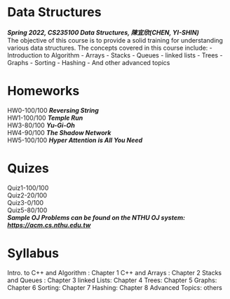 # Data Structures<br/>
***Spring 2022, CS235100 Data Structures, 陳宜欣(CHEN, YI-SHIN)***<br/>
The objective of this course is to provide a solid training for understanding various data structures. The concepts covered in this course include: - Introduction to Algorithm - Arrays - Stacks - Queues - li<x>nked lists - Trees - Graphs - Sorting - Hashing - And other advanced topics
# Homeworks
HW0-100/100 ***Reversing String***<br/>
HW1-100/100 ***Temple Run***<br/>
HW3-80/100 ***Yu-Gi-Oh***<br/>
HW4-90/100 ***The Shadow Network***<br/>
HW5-100/100 ***Hyper Attention is All You Need***<br/>
# Quizes
Quiz1-100/100<br/>
Quiz2-20/100<br/>
Quiz3-0/100<br/>
Quiz5-80/100<br/>
***Sample OJ Problems can be found on the NTHU OJ system: https://acm.cs.nthu.edu.tw***

# Syllabus
Intro. to C++ and Algorithm : Chapter 1
C++ and Arrays : Chapter 2
Stacks and Queues : Chapter 3
linked Lists: Chapter 4
Trees: Chapter 5
Graphs: Chapter 6
Sorting: Chapter 7
Hashing: Chapter 8
Advanced Topics: others
